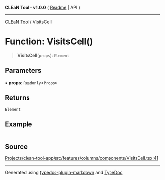 **CLEaN Tool - v1.0.0** ( [Readme](../README.md) \| API )

***

[CLEaN Tool](../exports.md) / VisitsCell

# Function: VisitsCell()

> **VisitsCell**(`props`): `Element`

## Parameters

▪ **props**: `Readonly`\<`Props`\>

## Returns

`Element`

## Example

```ts

```

## Source

[Projects/clean-tool-app/src/features/columns/components/VisitsCell.tsx:41](https://github.com/yuckyh/clean-tool-app/)

***

Generated using [typedoc-plugin-markdown](https://www.npmjs.com/package/typedoc-plugin-markdown) and [TypeDoc](https://typedoc.org/)
